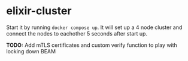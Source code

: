# elixir-cluster

Start it by running `docker compose up`. It will set up a 4 node cluster and
connect the nodes to eachother 5 seconds after start up.

**TODO:** Add mTLS certificates and custom verify function to play with locking down BEAM

